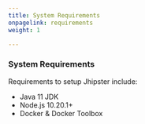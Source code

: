 ```yaml
---
title: System Requirements
onpagelink: requirements
weight: 1

---
```


### **System Requirements**

Requirements to setup Jhipster include:

- Java 11 JDK
- Node.js 10.20.1+
- Docker &amp; Docker Toolbox
 
